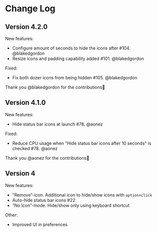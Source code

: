 # Change Log

## Version 4.2.0
New features:
* Configure amount of seconds to hide the icons after #104. @blakedgordon
* Resize icons and padding capability added #101. @blakedgordon

Fixed:
* Fix both dozer icons from being hidden #105. @blakedgordon

Thank you @blakedgordon for the contributions🙌

## Version 4.1.0
New features:
* Hide status bar icons at launch #78. @aonez

Fixed:
* Reduce CPU usage when "Hide status bar icons after 10 seconds" is checked #78. @aonez

Thank you @aonez for the contributions🙌

## Version 4
New features:
* ”Remove”-icon. Additional icon to hide/show icons with `option+click`
* Auto-hide status bar icons #22
* ”No Icon”-mode. Hide/show only using keyboard shortcut

Other:
* Improved UI in preferences
